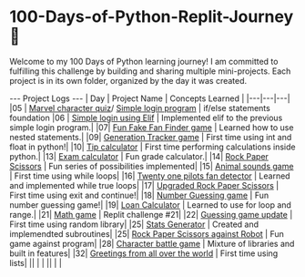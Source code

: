 # 100-Days-of-Python-Replit-Journey 🚀

Welcome to my 100 Days of Python learning journey! I am committed to fulfilling this challenge by building and sharing multiple mini-projects. Each project is in its own folder, organized by the day it was created.

--- Project Logs ---
| Day | Project Name | Concepts Learned |
|---|---|---|
|05 | [Marvel character quiz](./Day%2005/Replit%20Day%205%20Challenge.py)/ [Simple login program](./Day%2005/Replit%20Day%205%20Log%20in.py) | if/else statements foundation
|06 | [Simple login using Elif](./Day%2006/Day%206%20Elif%20Login.py) | Implemented elif to the previous simple login program.|
|07| [Fun Fake Fan Finder game](./Day%2007/Day%207%20Fake%20fan%20fidner%20game.py) | Learned how to use nested statements.|
|09| [Generation Tracker game](./Day%2009/Day%209%20Generation%20tracker.py) | First time using int and float in python!|
|10| [Tip calculator](./Day%2010/Day%2010%20Tip%20calculator.py) | First time performing calculations inside python.|
|13| [Exam calculator](./Day%2013/Day%2013%20Exam%20Calculator.py) | Fun grade calculator.|
|14| [Rock Paper Scissors](./Day%2014/Day%2014%20Rock%20Paper%20Scissors%20Game.py) | Fun series of possibilities implemented|
|15| [Animal sounds game](./Day%2015/Day%2015%20Animals%20sounds%20game.py) | First time using while loops|
|16| [Twenty one pilots fan detector](./Day%2016/Day%2016%20TwentyOnePilots%20fan%20game.py) | Learned and implemented while true loops|
|17| [Upgraded Rock Paper Scissors](./Day%2017/Day%2017%20Rock%20Paper%20Scissors%20with%20continue.py) | First time using exit and continue!|
|18| [Number Guessing game](./Day%2018/Day%2018%20Number%20Guessing%20game.py) | Fun number guessing game!|
|19| [Loan Calculator](./Day%2018/Day%2018%20Number%20Guessing%20game.py) | Learned to use for loop and range.|
|21| [Math game](./Day%2021/Day%2021%20Math%20Game.py) | Replit challenge #21|
|22| [Guessing game update](./Day%2022/Day%2022%20Guessing%20game%20update.py) | First time using random library|
|25| [Stats Generator](./Day%2025/Day%2025%20Character%20stat%20generator.py) | Created and implemendted subroutines|
|25| [Rock Paper Scissors against Robot](./Day%2025/Day%2025%20Rock%20Paper%20Scissors%20VS%20robot.py) | Fun game against program|
|28| [Character battle game](./Day%2028/Day%2028%20Character%20Battle%20game.py) | Mixture of libraries and built in features|
|32| [Greetings from all over the world](./Day%2032/Day%2032%20Greetings%20all%20over%20the%20globe.py) | First time using lists|
|| [](./) | |
|| [](./) | |